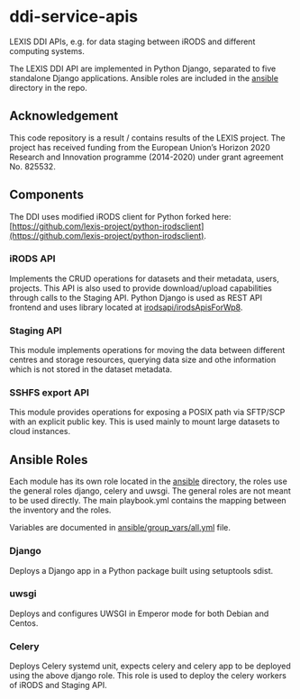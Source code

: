 # ddi-service-apis
LEXIS DDI APIs, e.g. for data staging between iRODS and different computing systems.

The LEXIS DDI API are implemented in Python Django, separated to five standalone Django applications. Ansible roles are included in the [ansible](ansible) directory in the repo.

## Acknowledgement
This code repository is a result / contains results of the LEXIS project. The project has received funding from the European Union’s Horizon 2020 Research and Innovation programme (2014-2020) under grant agreement No. 825532.

## Components
The DDI uses modified iRODS client for Python forked here: [https://github.com/lexis-project/python-irodsclient](https://github.com/lexis-project/python-irodsclient).

### iRODS API
Implements the CRUD operations for datasets and their metadata, users, projects. This API is also used to provide download/upload capabilities through calls to the Staging API. Python Django is used as REST API frontend and uses library located at [irodsapi/irodsApisForWp8](irodsapi/irodsApisForWp8).

### Staging API 
This module implements operations for moving the data between different centres and storage resources, querying data size and othe information which is not stored in the dataset metadata.

### SSHFS export API
This module provides operations for exposing a POSIX path via SFTP/SCP with an explicit public key. This is used mainly to mount large datasets to cloud instances.

## Ansible Roles
Each module has its own role located in the [ansible](ansible) directory, the roles use the general roles django, celery and uwsgi. The general roles are not meant to be used directly. The main playbook.yml contains the mapping between the inventory and the roles.

Variables are documented in [ansible/group_vars/all.yml](all.yml) file.

### Django
Deploys a Django app in a Python package built using setuptools sdist. 

### uwsgi
Deploys and configures UWSGI in Emperor mode for both Debian and Centos.

### Celery
Deploys Celery systemd unit, expects celery and celery app to be deployed using the above django role. This role is used to deploy the celery workers of iRODS and Staging API.
